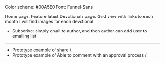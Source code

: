 Color scheme: #00A5E0
Font: Funnel-Sans

Home page: Feature latest
Devotionals page: Grid view with links to each month
I will find images for each devotional

- Subscribe: simply email to author, and then author can add user to emailing list

-----

- Prototype example of share /
- Prototype example of Able to comment with an approval process /


